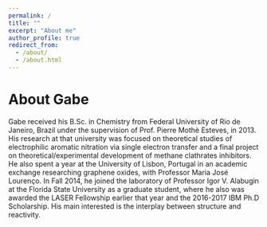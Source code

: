```yaml
---
permalink: /
title: ""
excerpt: "About me"
author_profile: true
redirect_from: 
  - /about/
  - /about.html
---
```


About Gabe
======
Gabe received his B.Sc. in Chemistry from Federal University of Rio de Janeiro, Brazil under the supervision of Prof. Pierre Mothè Esteves, in 2013. His research at that university was focused on theoretical studies of electrophilic aromatic nitration via single electron transfer and a final project on theoretical/experimental development of methane clathrates inhibitors. He also spent a year at the University of Lisbon, Portugal in an academic exchange researching graphene oxides, with Professor Maria José Lourenço. In Fall 2014, he joined the laboratory of Professor Igor V. Alabugin at the Florida State University as a graduate student, where he also was awarded the LASER Fellowship earlier that year and the 2016-2017 IBM Ph.D Scholarship. His main interested is the interplay between structure and reactivity.
